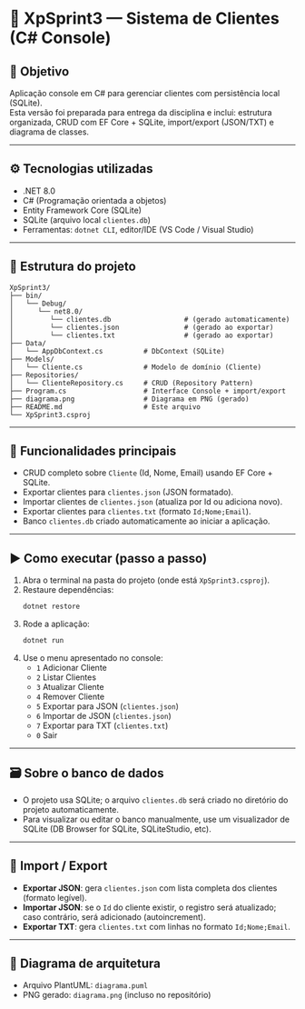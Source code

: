 # 🧾 XpSprint3 — Sistema de Clientes (C# Console)

## 🎯 Objetivo
Aplicação console em C# para gerenciar clientes com persistência local (SQLite).  
Esta versão foi preparada para entrega da disciplina e inclui: estrutura organizada, CRUD com EF Core + SQLite, import/export (JSON/TXT) e diagrama de classes.

---

## ⚙️ Tecnologias utilizadas
- .NET 8.0
- C# (Programação orientada a objetos)
- Entity Framework Core (SQLite)
- SQLite (arquivo local `clientes.db`)
- Ferramentas: `dotnet CLI`, editor/IDE (VS Code / Visual Studio)

---

## 📂 Estrutura do projeto
```
XpSprint3/
├── bin/
│   └── Debug/
│      └── net8.0/
│         └── clientes.db                  # (gerado automaticamente)
│         └── clientes.json                # (gerado ao exportar)
│         └── clientes.txt                 # (gerado ao exportar)
├── Data/
│   └── AppDbContext.cs          # DbContext (SQLite)
├── Models/
│   └── Cliente.cs               # Modelo de domínio (Cliente)
├── Repositories/
│   └── ClienteRepository.cs     # CRUD (Repository Pattern)
├── Program.cs                   # Interface Console + import/export
├── diagrama.png                 # Diagrama em PNG (gerado)
├── README.md                    # Este arquivo
└── XpSprint3.csproj
```

---

## 🧭 Funcionalidades principais
- CRUD completo sobre `Cliente` (Id, Nome, Email) usando EF Core + SQLite.
- Exportar clientes para `clientes.json` (JSON formatado).
- Importar clientes de `clientes.json` (atualiza por Id ou adiciona novo).
- Exportar clientes para `clientes.txt` (formato `Id;Nome;Email`).
- Banco `clientes.db` criado automaticamente ao iniciar a aplicação.

---

## ▶️ Como executar (passo a passo)
1. Abra o terminal na pasta do projeto (onde está `XpSprint3.csproj`).
2. Restaure dependências:
   ```bash
   dotnet restore
   ```
3. Rode a aplicação:
   ```bash
   dotnet run
   ```
4. Use o menu apresentado no console:
   - `1` Adicionar Cliente
   - `2` Listar Clientes
   - `3` Atualizar Cliente
   - `4` Remover Cliente
   - `5` Exportar para JSON (`clientes.json`)
   - `6` Importar de JSON (`clientes.json`)
   - `7` Exportar para TXT (`clientes.txt`)
   - `0` Sair

---

## 🗃️ Sobre o banco de dados
- O projeto usa SQLite; o arquivo `clientes.db` será criado no diretório do projeto automaticamente.
- Para visualizar ou editar o banco manualmente, use um visualizador de SQLite (DB Browser for SQLite, SQLiteStudio, etc).

---

## 🔁 Import / Export
- **Exportar JSON**: gera `clientes.json` com lista completa dos clientes (formato legível).
- **Importar JSON**: se o `Id` do cliente existir, o registro será atualizado; caso contrário, será adicionado (autoincrement).
- **Exportar TXT**: gera `clientes.txt` com linhas no formato `Id;Nome;Email`.

---

## 🧩 Diagrama de arquitetura
- Arquivo PlantUML: `diagrama.puml`
- PNG gerado: `diagrama.png` (incluso no repositório)

